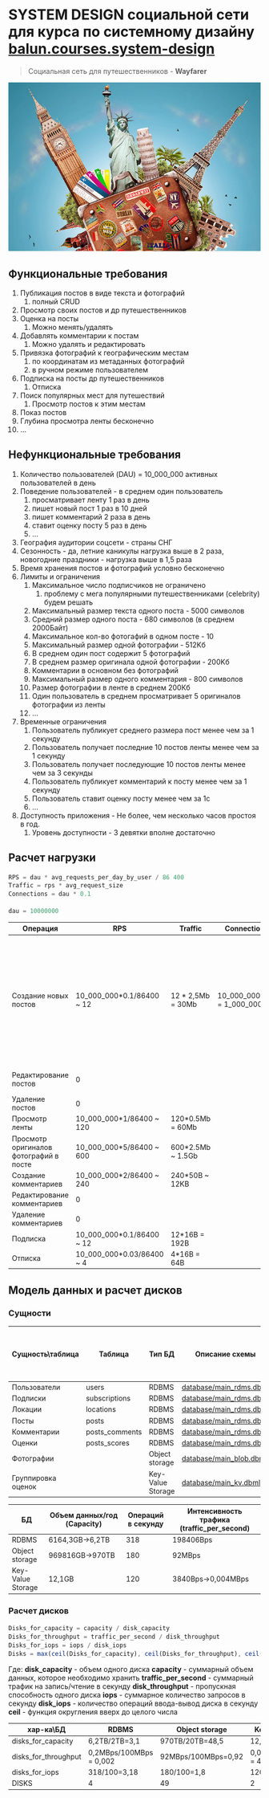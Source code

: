 # SYSTEM DESIGN социальной сети для курса по системному дизайну [balun.courses.system-design](https://balun.courses/courses/system_design)

> Социальная сеть для путешественников - **Wayfarer**

![logo](assets/img/logo_orig.jpg)


## Функциональные требования

 1. Публикация постов в виде текста и фотографий
    1. полный CRUD
 2. Просмотр своих постов и др путешественников
 3. Оценка на посты
    1. Можно менять/удалять
 4. Добавлять комментарии к постам
    1. Можно удалять и редактировать
 5. Привязка фотографий к географическим местам
    1. по координатам из метаданных фотографий
    2. в ручном режиме пользователем
 6. Подписка на посты др путешественников
    1. Отписка
 7. Поиск популярных мест для путешествий
    1. Просмотр постов к этим местам
 8. Показ постов 
 9. Глубина просмотра ленты бесконечно
10. …


## Нефункциональные требования

1. Количество пользователей (DAU) = 10_000_000 активных пользователей в день
2. Поведение пользователей - в среднем один пользователь 
   1. просматривает ленту 1 раз в день
   2. пишет новый пост 1 раз в 10 дней
   3. пишет комментарий 2 раза в день
   4. ставит оценку посту 5 раз в день
   5. …
3. География аудитории соцсети -  страны СНГ
4. Сезонность - да, летние каникулы нагрузка выше в 2 раза, новогодние праздники - нагрузка выше в 1,5 раза
5. Время хранения постов и фотографий условно бесконечно
6. Лимиты и ограничения
    1. Максимальное число подписчиков не ограничено
       1. проблему с мега популярными путешественниками (celebrity) будем решать
    2. Максимальный размер текста одного поста - 5000 символов
    3. Средний размер одного поста - 680 символов (в среднем 2000Байт)
    4. Максимальное кол-во фотогафий в одном посте - 10
    5. Максимальный размер одной фотографии - 512Kб
    6. В среднем один пост содержит 5 фотографий
    7. В среднем размер оригинала одной фотографии - 200Kб
    8. Комментарии в основном без фотографий
    9. Максимальный размер одного комментария - 800 символов
   10. Размер фотографии в ленте в среднем 200Кб
   11. Один пользователь в среднем просматривает 5 оригиналов фотографии из ленты
   12. …
7. Временные ограничения
   1. Пользователь публикует среднего размера пост менее чем за 1 секунду
   2. Пользователь получает последние 10 постов ленты менее чем за 1 секунду
   3. Пользователь получает последующие 10 постов ленты менее чем за 3 секунды
   4. Пользователь публикует комментарий к посту менее чем за 1 секунду
   5. Пользователь ставит оценку посту менее чем за 1с
   6. …
8. Доступность приложения - Не более, чем несколько часов простоя в год.
   1. Уровень доступности - 3 девятки вполне достаточно


## Расчет нагрузки

```javascript
RPS = dau * avg_requests_per_day_by_user / 86 400 
Traffic = rps * avg_request_size
Connections = dau * 0.1

dau = 10000000
```

| Операция                               | RPS                        | Traffic            | Connections                | Comment                                                                                                                                                                                                                        |
| -------------------------------------- | -------------------------- | ------------------ | -------------------------- | ------------------------------------------------------------------------------------------------------------------------------------------------------------------------------------------------------------------------------ |
| Создание новых постов                  | 10_000_000*0.1/86400 \~ 12 | 12 * 2,5Mb = 30Mb  | 10_000_000*0.1 = 1_000_000 | Раз в 10 дней это оптимистично - обычно гораздо реже - раз в неделю если за каждые выходные отчитываться, но про дачу 5 раз писать не будешь же. но есть более активные пользователи, которые будут и поход в магазин освещать |
| Редактирование постов                  | 0                          |                    |                            | Если фотки новые добавлять, но это оч редко                                                                                                                                                                                    |
| Удаление постов                        | 0                          |                    |                            | редко                                                                                                                                                                                                                          |
| Просмотр ленты                         | 10_000_000*1/86400 \~ 120  | 120*0.5Mb = 60Mb   |                            |                                                                                                                                                                                                                                |
| Просмотр оригиналов фотографий в посте | 10_000_000*5/86400 \~ 600  | 600*2.5Mb \~ 1.5Gb |                            | Преимущественно чтение                                                                                                                                                                                                         |
| Создание комментариев                  | 10_000_000*2/86400 \~ 240  | 240*50B \~ 12KB    |                            |                                                                                                                                                                                                                                |
| Редактирование комментариев            | 0                          |                    |                            |                                                                                                                                                                                                                                |
| Удаление комментариев                  | 0                          |                    |                            |                                                                                                                                                                                                                                |
| Подписка                               | 10_000_000*0.1/86400 \~ 12 | 12*16B = 192B      |                            |                                                                                                                                                                                                                                |
| Отписка                                | 10_000_000*0.03/86400 \~ 4 | 4*16B = 64B        |                            |                                                                                                                                                                                                                                |
## Модель данных и расчет дисков

### Сущности

| Сущность\таблица   | Таблица        | Тип БД            | Описание схемы                                     | Размер 1 записи + Индексы + выравнивание (только PK) \~[Byte] | Число записей в год | Прирост в год | Операций в секунду (I/O) | Интенсивность трафика |
| ------------------ | -------------- | ----------------- | -------------------------------------------------- | ------------------------------------------------------------- | ------------------- | ------------- | ------------------------ | --------------------- |
| Пользователи       | users          | RDBMS             | [database/main_rdms.dbml](database/main_rdms.dbml) | 137+40                                                        | 10000000            | 1,77GB        | 12                       | 2124Bps               |
| Подписки           | subscriptions  | RDBMS             | [database/main_rdms.dbml](database/main_rdms.dbml) | 40+40                                                         | 252288000           | 20,18GB       | 16                       | 1280Bps               |
| Локации            | locations      | RDBMS             | [database/main_rdms.dbml](database/main_rdms.dbml) | 81+40                                                         | 2000000             | 0,25GB        | 2                        | 242Bps                |
| Посты              | posts          | RDBMS             | [database/main_rdms.dbml](database/main_rdms.dbml) | 2824+40                                                       | 378432000           | 1084GB        | 12                       | 34368Bps              |
| Комментарии        | posts_comments | RDBMS             | [database/main_rdms.dbml](database/main_rdms.dbml) | 616+40                                                        | 7568640000          | 4965GB        | 240                      | 157440Bps             |
| Оценки             | posts_scores   | RDBMS             | [database/main_rdms.dbml](database/main_rdms.dbml) | 42+40                                                         | 1135296000          | 93,1Gb        | 36                       | 2952Bps               |
| Фотографии         |                | Object storage    | [database/main_blob.dbml](database/main_blob.dbml) | *512016*                                                      | 1892160000          | 969816GB      | 180                      | 92MBps                |
| Группировка оценок |                | Key-Value Storage | [database/main_kv.dbml](database/main_kv.dbml)     | 32                                                            | 378432000           | 12,1GB        | 120                      | 3840Bps               |

| БД                | Объем данных/год (Capacity) | Операций в секунду | Интенсивность трафика (**traffic_per_second**) |
| ----------------- | --------------------------- | ------------------ | ---------------------------------------------- |
| RDBMS             | 6164,3GB→6,2TB              | 318                | 198406Bps                                      |
| Object storage    | 969816GB→970TB              | 180                | 92MBps                                         |
| Key-Value Storage | 12,1GB                      | 120                | 3840Bps→0,004MBps                              |


### Расчет дисков

```javascript
Disks_for_capacity = capacity / disk_capacity
Disks_for_throughput = traffic_per_second / disk_throughput
Disks_for_iops = iops / disk_iops
Disks = max(ceil(Disks_for_capacity), ceil(Disks_for_throughput), ceil(Disks_for_iops))
```

Где:
**disk_capacity** - объем одного диска 
**capacity** - суммарный объем данных, которое необходимо хранить 
**traffic_per_second** - суммарный трафик на запись/чтение в секунду 
**disk_throughput** - пропускная способность одного диска 
**iops** - суммарное количество запросов в секунду 
**disk_iops** - количество операций ввода-вывод диска в секунду 
**ceil** - функция округления вверх до целого числа

| хар-ка\БД            | RDBMS                   | Object storage      | Key-Value Storage        |
| -------------------- | ----------------------- | ------------------- | ------------------------ |
| disks_for_capacity   | 6,2TB/2TB=3,1           | 970TB/20TB=48,5     | 12,1GB/128GB=0,94        |
| disks_for_throughput | 0,2MBps/100MBps = 0,002 | 92MBps/100MBps=0,92 | 0,004MBps/100MBps = 4e-5 |
| disks_for_iops       | 318/100=3,18            | 180/100=1,8         | 120/100=1,2              |
| DISKS                | 4                       | 49                  | 2                        |
